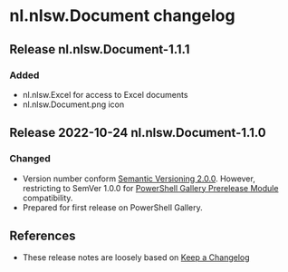 ﻿# nl.nlsw.Document changelog

## Release nl.nlsw.Document-1.1.1

### Added
- nl.nlsw.Excel for access to Excel documents
- nl.nlsw.Document.png icon

## Release 2022-10-24 nl.nlsw.Document-1.1.0

### Changed
- Version number conform [Semantic Versioning 2.0.0]. However,
  restricting to SemVer 1.0.0 for [PowerShell Gallery Prerelease Module] compatibility.
- Prepared for first release on PowerShell Gallery.

## References

[PowerShell Gallery Prerelease Module]: https://learn.microsoft.com/en-us/powershell/scripting/gallery/concepts/module-prerelease-support
[Semantic Versioning 2.0.0]: <https://semver.org/> "semver.org"
- These release notes are loosely based on [Keep a Changelog](https://keepachangelog.com/en/1.0.0/)

